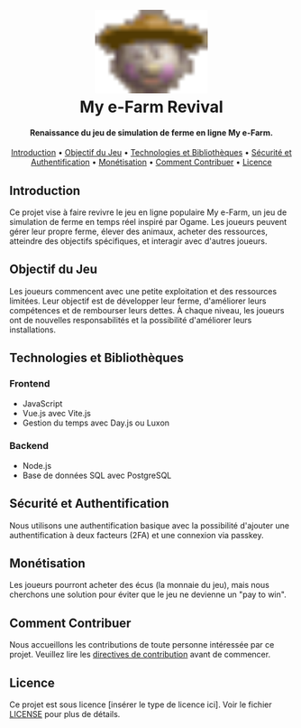 <h1 align="center">
  <br>
  <a href="https://github.com/your-github-username/my-e-farm-revival"><img src="login.gif" alt="My e-Farm Revival - Logo" width="200"></a>
  <br>
  My e-Farm Revival
  <br>
</h1>

<h4 align="center">Renaissance du jeu de simulation de ferme en ligne My e-Farm.</h4>

<p align="center">
  <a href="#introduction">Introduction</a> •
  <a href="#objectif-du-jeu">Objectif du Jeu</a> •
  <a href="#technologies-et-bibliothèques">Technologies et Bibliothèques</a> •
  <a href="#sécurité-et-authentification">Sécurité et Authentification</a> •
  <a href="#monétisation">Monétisation</a> •
  <a href="#comment-contribuer">Comment Contribuer</a> •
  <a href="#licence">Licence</a>
</p>

## Introduction

Ce projet vise à faire revivre le jeu en ligne populaire My e-Farm, un jeu de simulation de ferme en temps réel inspiré par Ogame. Les joueurs peuvent gérer leur propre ferme, élever des animaux, acheter des ressources, atteindre des objectifs spécifiques, et interagir avec d'autres joueurs.

## Objectif du Jeu

Les joueurs commencent avec une petite exploitation et des ressources limitées. Leur objectif est de développer leur ferme, d'améliorer leurs compétences et de rembourser leurs dettes. À chaque niveau, les joueurs ont de nouvelles responsabilités et la possibilité d'améliorer leurs installations.

## Technologies et Bibliothèques

### Frontend
- JavaScript
- Vue.js avec Vite.js
- Gestion du temps avec Day.js ou Luxon

### Backend
- Node.js
- Base de données SQL avec PostgreSQL

## Sécurité et Authentification

Nous utilisons une authentification basique avec la possibilité d'ajouter une authentification à deux facteurs (2FA) et une connexion via passkey.

## Monétisation

Les joueurs pourront acheter des écus (la monnaie du jeu), mais nous cherchons une solution pour éviter que le jeu ne devienne un "pay to win".

## Comment Contribuer

Nous accueillons les contributions de toute personne intéressée par ce projet. Veuillez lire les [directives de contribution](CONTRIBUTING.md) avant de commencer.

## Licence

Ce projet est sous licence [insérer le type de licence ici]. Voir le fichier [LICENSE](LICENSE.md) pour plus de détails.
